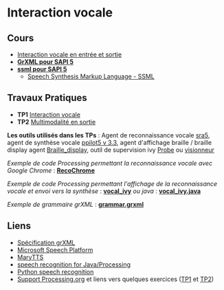 # Interaction vocale

## Cours
* [Interaction vocale en entrée et sortie](https://github.com/truillet/ups/blob/master/m2ihm/Cours/I_V(IO)_Master_2_8.pdf)
* **[GrXML pour SAPI 5](https://github.com/truillet/ups/blob/master/m2ihm/Cours/GrXML.pdf)**
* **[ssml pour SAPI 5](https://github.com/truillet/ups/blob/master/m2ihm/Cours/ssml.pdf)** 
   * [Speech Synthesis Markup Language - SSML](https://www.w3.org/TR/speech-synthesis11)


## Travaux Pratiques
* **TP1** [Interaction vocale](https://github.com/truillet/ups/blob/master/m2ihm/TP/TP1_interaction_vocale.pdf)
* **TP2** [Multimodalité en sortie](https://github.com/truillet/ups/blob/master/m2ihm/TP/TP2_multimodalite_sortie.pdf)

**Les outils utilisés dans les TPs** : Agent de reconnaissance vocale [sra5](https://github.com/truillet/upssitech/blob/master/SRI/3A/IHM/TP/Code/sra5.zip), agent de synthèse vocale [ppilot5 v 3.3](https://github.com/truillet/ivy/blob/master/agents/ppilot5_3.3.zip), agent d'affichage braille / braille display agent [Braille_display](https://github.com/truillet/upssitech/blob/master/SRI/3A/IHM/TP/Code/Braille_display.zip), outil de supervision ivy [Probe](https://github.com/truillet/ivy/blob/master/code/Probe.zip) ou [visionneur](https://github.com/truillet/upssitech/blob/master/SRI/3A/IHM/TP/Outils/visionneur_1_2.zip)
 
_Exemple de code Processing permettant la reconnaissance vocale avec Google Chrome_ : **[RecoChrome](https://github.com/truillet/international/blob/master/utt/code/RecoChrome.zip)**

_Exemple de code Processing permettant l'affichage de la reconnaissance vocale et envoi vers la synthèse_ : **[vocal_ivy](https://github.com/truillet/upssitech/blob/master/SRI/3A/IHM/TP/Code/vocal_ivy.zip)** _ou java_ : **[vocal_ivy.java](https://github.com/truillet/ups/blob/master/m2ihm/TP/vocal_ivy.java)**

_Exemple de grammaire grXML_ : **[grammar.grxml](https://github.com/truillet/ups/blob/master/m2ihm/TP/grammar.grxml)**

## Liens
* [Spécification grXML](https://www.w3.org/TR/speech-grammar)
* [Microsoft Speech Platform](https://docs.microsoft.com/en-us/previous-versions/office/developer/speech-technologies/hh361572(v%3doffice.14))
* [MaryTTS](http://mary.dfki.de)
* [speech recognition for Java/Processing](http://florianschulz.info/stt/)
* [Python speech recognition](https://pypi.org/project/SpeechRecognition/)
* [Support Processing.org](https://github.com/truillet/upssitech/blob/master/SRI/1A/Cours/C_processing.org_2.3.pdf) et liens vers quelques exercices ([TP1](https://github.com/truillet/upssitech/blob/master/SRI/1A/TP/TP1_processing.pdf) et [TP2](https://github.com/truillet/upssitech/blob/master/SRI/1A/TP/TP2_processing.pdf))


